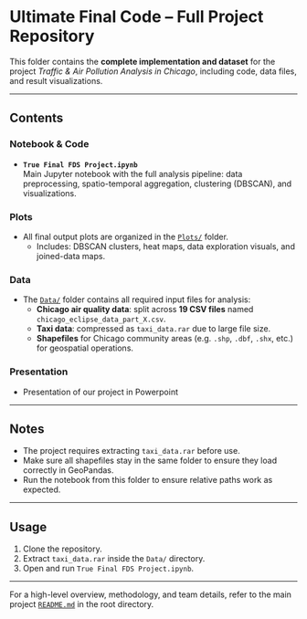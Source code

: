 # Ultimate Final Code – Full Project Repository

This folder contains the **complete implementation and dataset** for the project _Traffic & Air Pollution Analysis in Chicago_, including code, data files, and result visualizations.

---

## Contents

### Notebook & Code
- **`True Final FDS Project.ipynb`**  
  Main Jupyter notebook with the full analysis pipeline: data preprocessing, spatio-temporal aggregation, clustering (DBSCAN), and visualizations.

### Plots
- All final output plots are organized in the [`Plots/`](./Plots) folder.
  - Includes: DBSCAN clusters, heat maps, data exploration visuals, and joined-data maps.

### Data
- The [`Data/`](./Data) folder contains all required input files for analysis:
  - **Chicago air quality data**: split across **19 CSV files** named `chicago_eclipse_data_part_X.csv`.
  - **Taxi data**: compressed as `taxi_data.rar` due to large file size.
  - **Shapefiles** for Chicago community areas (e.g. `.shp`, `.dbf`, `.shx`, etc.) for geospatial operations.

### Presentation
- Presentation of our project in Powerpoint

---

## Notes

- The project requires extracting `taxi_data.rar` before use.
- Make sure all shapefiles stay in the same folder to ensure they load correctly in GeoPandas.
- Run the notebook from this folder to ensure relative paths work as expected.

---

## Usage

1. Clone the repository.
2. Extract `taxi_data.rar` inside the `Data/` directory.
3. Open and run `True Final FDS Project.ipynb`.

---

For a high-level overview, methodology, and team details, refer to the main project [`README.md`](../README.md) in the root directory.

